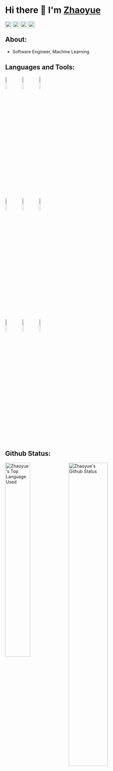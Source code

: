 # Hi there 👋 I'm <a href="https://joeycheng.me">Zhaoyue</a>

<!-- Your badges
You can use the website to generate badges: https://shields.io/
-->

<a href="https://twitter.com/joey__cheng">
  <img align="left" alt="Zhaoyue's Twitter" width="22px" src="https://cdn.jsdelivr.net/npm/simple-icons@v3/icons/twitter.svg" />
</a>
<a href="https://linkedin.com/in/zhaoyuecheng">
  <img align="left" alt="Zhaoyue's Linkdein" width="22px" src="https://cdn.jsdelivr.net/npm/simple-icons@v3/icons/linkedin.svg" />
</a>
<a href="https://github.com/zhaoyuecheng">
  <img align="left" alt="Zhaoyue's Github" width="22px" src="https://cdn.jsdelivr.net/npm/simple-icons@v3/icons/github.svg" />
</a>
<a href="https://scholar.google.com/citations?user=phHObUgAAAAJ">
  <img align="left" alt="Zhaoyue's Google Scholar" width="22px" src="https://cdn.jsdelivr.net/npm/simple-icons@v3/icons/googlescholar.svg" />
</a>

&nbsp;

## About:
- Software Engineer, Machine Learning

## Languages and Tools:

<!-- Your github readme stats
You can use this api: https://github.com/anuraghazra/github-readme-stats
-->
<p>
<!--     <img width="50%" align="right" alt="Zhaoyue's github stats" src="https://github-readme-stats.vercel.app/api?username=zhaoyuecheng&show_icons=true&hide_border=true"/> -->

  <!-- Your languages and tools. Be careful with the alignment. 
  You can use this sites to get logos: https://www.vectorlogo.zone or https://simpleicons.org/
  -->
  <code><img width="10%" src="https://www.vectorlogo.zone/logos/pytorch/pytorch-ar21.svg"></code>
  <code><img width="10%" src="https://www.vectorlogo.zone/logos/python/python-ar21.svg"></code>
  <code><img width="10%" src="https://www.vectorlogo.zone/logos/numpy/numpy-ar21.svg"></code>
  <br />
  <code><img width="10%" src="https://www.vectorlogo.zone/logos/tensorflow/tensorflow-ar21.svg"></code>
  <code><img width="10%" src="https://www.vectorlogo.zone/logos/jupyter/jupyter-ar21.svg"></code>
  <code><img width="10%" src="https://www.vectorlogo.zone/logos/git-scm/git-scm-ar21.svg"></code>
  <br />
  <code><img width="10%" src="https://www.vectorlogo.zone/logos/docker/docker-ar21.svg"></code>
  <code><img width="10%" src="https://www.vectorlogo.zone/logos/apache_spark/apache_spark-ar21.svg"></code>
  <code><img width="10%" src="https://www.vectorlogo.zone/logos/java/java-ar21.svg"></code>
  
<!--   [![Top Langs](https://github-readme-stats.vercel.app/api/top-langs/?username=zhaoyuecheng&show_icons=true&layout=compact&hide_border=true)](https://github.com/anuraghazra/github-readme-stats) -->
</p>

<!-- &nbsp; -->

## Github Status:
<p><img width="40%" align="left" src="https://github-readme-stats.vercel.app/api/top-langs/?username=zhaoyuecheng&layout=compact&hide=html" alt="Zhaoyue's Top Language Used" /></p>
<p><img width="50%" align="center" src="https://github-readme-stats.vercel.app/api?username=zhaoyuecheng&show_icons=true" alt="Zhaoyue's Github Status" /></p>



<!--
**ZhaoyueCheng/zhaoyuecheng** is a ✨ _special_ ✨ repository because its `README.md` (this file) appears on your GitHub profile.

Here are some ideas to get you started:

- 🔭 I’m currently working on ...
- 🌱 I’m currently learning ...
- 👯 I’m looking to collaborate on ...
- 🤔 I’m looking for help with ...
- 💬 Ask me about ...
- 📫 How to reach me: ...
- 😄 Pronouns: ...
- ⚡ Fun fact: ...
-->
